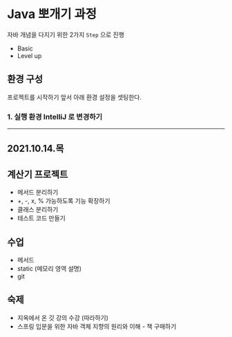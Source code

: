 # Java 뽀개기 과정

자바 개념을 다지기 위한 2가지 `Step` 으로 진행
- Basic
- Level up


## 환경 구성
프로젝트를 시작하기 앞서 아래 환경 설정을 셋팅한다.

### 1. 실행 환경 IntelliJ 로 변경하기

---
## 2021.10.14.목
## 계산기 프로젝트
* 메서드 분리하기
* +, -, x, % 가능하도록 기능 확장하기
* 클래스 분리하기
* 테스트 코드 만들기

## 수업
* 메서드
* static (메모리 영역 설명)
* git

## 숙제
* 지옥에서 온 깃 강의 수강 (따라하기)
* 스프링 입문을 위한 자바 객체 지향의 원리와 이해 - 책 구매하기
